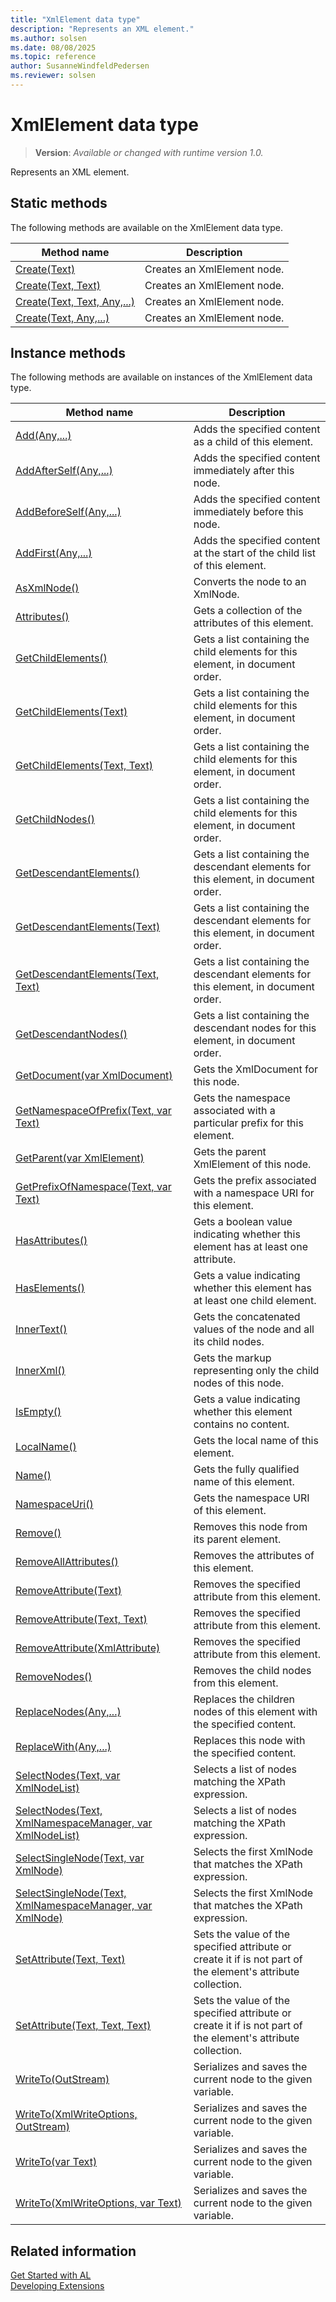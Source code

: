 ```yaml
---
title: "XmlElement data type"
description: "Represents an XML element."
ms.author: solsen
ms.date: 08/08/2025
ms.topic: reference
author: SusanneWindfeldPedersen
ms.reviewer: solsen
---
```

[//]: # (START>DO_NOT_EDIT)
[//]: # (IMPORTANT:Do not edit any of the content between here and the END>DO_NOT_EDIT.)
[//]: # (Any modifications should be made in the .xml files in the ModernDev repo.)
# XmlElement data type
> **Version**: _Available or changed with runtime version 1.0._

Represents an XML element.


## Static methods
The following methods are available on the XmlElement data type.


|Method name|Description|
|-----------|-----------|
|[Create(Text)](xmlelement-create-string-method.md)|Creates an XmlElement node.|
|[Create(Text, Text)](xmlelement-create-string-string-method.md)|Creates an XmlElement node.|
|[Create(Text, Text, Any,...)](xmlelement-create-string-string-joker-method.md)|Creates an XmlElement node.|
|[Create(Text, Any,...)](xmlelement-create-string-joker-method.md)|Creates an XmlElement node.|

## Instance methods
The following methods are available on instances of the XmlElement data type.

|Method name|Description|
|-----------|-----------|
|[Add(Any,...)](xmlelement-add-method.md)|Adds the specified content as a child of this element.|
|[AddAfterSelf(Any,...)](xmlelement-addafterself-method.md)|Adds the specified content immediately after this node.|
|[AddBeforeSelf(Any,...)](xmlelement-addbeforeself-method.md)|Adds the specified content immediately before this node.|
|[AddFirst(Any,...)](xmlelement-addfirst-method.md)|Adds the specified content at the start of the child list of this element.|
|[AsXmlNode()](xmlelement-asxmlnode-method.md)|Converts the node to an XmlNode.|
|[Attributes()](xmlelement-attributes-method.md)|Gets a collection of the attributes of this element.|
|[GetChildElements()](xmlelement-getchildelements--method.md)|Gets a list containing the child elements for this element, in document order.|
|[GetChildElements(Text)](xmlelement-getchildelements-string-method.md)|Gets a list containing the child elements for this element, in document order.|
|[GetChildElements(Text, Text)](xmlelement-getchildelements-string-string-method.md)|Gets a list containing the child elements for this element, in document order.|
|[GetChildNodes()](xmlelement-getchildnodes-method.md)|Gets a list containing the child elements for this element, in document order.|
|[GetDescendantElements()](xmlelement-getdescendantelements--method.md)|Gets a list containing the descendant elements for this element, in document order.|
|[GetDescendantElements(Text)](xmlelement-getdescendantelements-string-method.md)|Gets a list containing the descendant elements for this element, in document order.|
|[GetDescendantElements(Text, Text)](xmlelement-getdescendantelements-string-string-method.md)|Gets a list containing the descendant elements for this element, in document order.|
|[GetDescendantNodes()](xmlelement-getdescendantnodes-method.md)|Gets a list containing the descendant nodes for this element, in document order.|
|[GetDocument(var XmlDocument)](xmlelement-getdocument-method.md)|Gets the XmlDocument for this node.|
|[GetNamespaceOfPrefix(Text, var Text)](xmlelement-getnamespaceofprefix-method.md)|Gets the namespace associated with a particular prefix for this element.|
|[GetParent(var XmlElement)](xmlelement-getparent-method.md)|Gets the parent XmlElement of this node.|
|[GetPrefixOfNamespace(Text, var Text)](xmlelement-getprefixofnamespace-method.md)|Gets the prefix associated with a namespace URI for this element.|
|[HasAttributes()](xmlelement-hasattributes-method.md)|Gets a boolean value indicating whether this element has at least one attribute.|
|[HasElements()](xmlelement-haselements-method.md)|Gets a value indicating whether this element has at least one child element.|
|[InnerText()](xmlelement-innertext-method.md)|Gets the concatenated values of the node and all its child nodes.|
|[InnerXml()](xmlelement-innerxml-method.md)|Gets the markup representing only the child nodes of this node.|
|[IsEmpty()](xmlelement-isempty-method.md)|Gets a value indicating whether this element contains no content.|
|[LocalName()](xmlelement-localname-method.md)|Gets the local name of this element.|
|[Name()](xmlelement-name-method.md)|Gets the fully qualified name of this element.|
|[NamespaceUri()](xmlelement-namespaceuri-method.md)|Gets the namespace URI of this element.|
|[Remove()](xmlelement-remove-method.md)|Removes this node from its parent element.|
|[RemoveAllAttributes()](xmlelement-removeallattributes-method.md)|Removes the attributes of this element.|
|[RemoveAttribute(Text)](xmlelement-removeattribute-string-method.md)|Removes the specified attribute from this element.|
|[RemoveAttribute(Text, Text)](xmlelement-removeattribute-string-string-method.md)|Removes the specified attribute from this element.|
|[RemoveAttribute(XmlAttribute)](xmlelement-removeattribute-xmlattribute-method.md)|Removes the specified attribute from this element.|
|[RemoveNodes()](xmlelement-removenodes-method.md)|Removes the child nodes from this element.|
|[ReplaceNodes(Any,...)](xmlelement-replacenodes-method.md)|Replaces the children nodes of this element with the specified content.|
|[ReplaceWith(Any,...)](xmlelement-replacewith-method.md)|Replaces this node with the specified content.|
|[SelectNodes(Text, var XmlNodeList)](xmlelement-selectnodes-string-xmlnodelist-method.md)|Selects a list of nodes matching the XPath expression.|
|[SelectNodes(Text, XmlNamespaceManager, var XmlNodeList)](xmlelement-selectnodes-string-xmlnamespacemanager-xmlnodelist-method.md)|Selects a list of nodes matching the XPath expression.|
|[SelectSingleNode(Text, var XmlNode)](xmlelement-selectsinglenode-string-xmlnode-method.md)|Selects the first XmlNode that matches the XPath expression.|
|[SelectSingleNode(Text, XmlNamespaceManager, var XmlNode)](xmlelement-selectsinglenode-string-xmlnamespacemanager-xmlnode-method.md)|Selects the first XmlNode that matches the XPath expression.|
|[SetAttribute(Text, Text)](xmlelement-setattribute-string-string-method.md)|Sets the value of the specified attribute or create it if is not part of the element's attribute collection.|
|[SetAttribute(Text, Text, Text)](xmlelement-setattribute-string-string-string-method.md)|Sets the value of the specified attribute or create it if is not part of the element's attribute collection.|
|[WriteTo(OutStream)](xmlelement-writeto-outstream-method.md)|Serializes and saves the current node to the given variable.|
|[WriteTo(XmlWriteOptions, OutStream)](xmlelement-writeto-xmlwriteoptions-outstream-method.md)|Serializes and saves the current node to the given variable.|
|[WriteTo(var Text)](xmlelement-writeto-text-method.md)|Serializes and saves the current node to the given variable.|
|[WriteTo(XmlWriteOptions, var Text)](xmlelement-writeto-xmlwriteoptions-text-method.md)|Serializes and saves the current node to the given variable.|

[//]: # (IMPORTANT: END>DO_NOT_EDIT)
## Related information
[Get Started with AL](../../devenv-get-started.md)  
[Developing Extensions](../../devenv-dev-overview.md)  